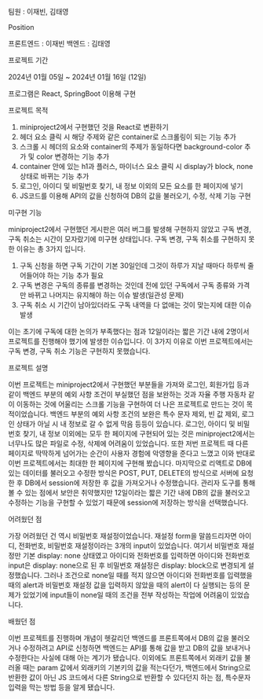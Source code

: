 팀원 : 이재빈, 김태영


Position

프론트엔드 : 이재빈
백엔드 : 김태영


프로젝트 기간

2024년 01월 05일 ~ 2024년 01월 16일 (12일)

프로그램은 React, SpringBoot 이용해 구현


프로젝트 목적

1. miniproject2에서 구현했던 것을 React로 변환하기
2. 헤더 요소 클릭 시 해당 주제와 같은 container로 스크롤링이 되는 기능 추가
3. 스크롤 시 헤더의 요소와 container의 주제가 동일하다면 background-color 추가 및 color 변경하는 기능 추가
4. container 안에 있는 h1과 플러스, 마이너스 요소 클릭 시 display가 block, none 상태로 바뀌는 기능 추가
5. 로그인, 아이디 및 비밀번호 찾기, 내 정보 이외의 모든 요소를 한 페이지에 넣기
6. JS코드를 이용해 API의 값을 신청하여 DB의 값을 불러오기, 수정, 삭제 기능 구현


미구현 기능

miniproject2에서 구현했던 게시판은 여러 버그를 발생해 구현하지 않았고 구독 변경, 구독 취소는 시간이 모자랐기에 미구현 상태입니다. 
구독 변경, 구독 취소를 구현하지 못한 이유는 총 3가지 입니다.

1. 구독 신청을 하면 구독 기간이 기본 30일인데 그것이 하루가 지날 때마다 하루씩 줄어들어야 하는 기능 추가 필요
2. 구독 변경은 구독의 종류를 변경하는 것인데 전에 있던 구독에서 구독 종류와 가격만 바뀌고 나머지는 유지해야 하는 이슈 발생(일관성 문제)
3. 구독 취소 시 기간이 남아있더라도 구독 내역을 다 없애는 것이 맞는지에 대한 이슈 발생

이는 초기에 구독에 대한 논의가 부족했다는 점과 12일이라는 짧은 기간 내에 2명이서 프로젝트를 진행해야 했기에 발생한 이슈입니다. 이 3가지 이유로 이번 프로젝트에서는 구독 변경, 구독 취소 기능은 구현하지 못했습니다.



프로젝트 설명

 이번 프로젝트는 miniproject2에서 구현했던 부분들을 가져와 로그인, 회원가입 등과 같이 백엔드 부분의 예외 사항 조건이 부실했던 점을 보완하는 것과 자율 주행 자동차 같이 이동하는 것에 어울리는 스크롤 기능을 구현하여 더 나은 프로젝트로 만드는 것이 목적이었습니다. 백엔드 부분의 예외 사항 조건의 보완은 특수 문자 제외, 빈 값 제외, 로그인 상태가 아닐 시 내 정보로 갈 수 없게 막음 등등이 있습니다. 로그인, 아이디 및 비밀번호 찾기, 내 정보 이외에는 모두 한 페이지에 구현되어 있는 것은 miniproject2에서는 너무나도 많은 파일로 수정, 삭제에 어려움이 있었습니다. 또한 저번 프로젝트 때 다른 페이지로 딱딱하게 넘어가는 순간이 사용자 경험에 악영향을 준다고 느꼈고 이와 반대로 이번 프로젝트에서는 최대한 한 페이지에 구현해 봤습니다. 마지막으로 리액트로 DB에 있는 데이터를 불러오고 수정한 방식은 POST, PUT, DELETE의 방식으로 서버에 요청한 후 DB에서 session에 저장한 후 값을 가져오거나 수정했습니다. 관리자 도구를 통해 볼 수 있는 점에서 보안은 취약했지만 12일이라는 짧은 기간 내에 DB의 값을 불러오고 수정하는 기능을 구현할 수 있었기 때문에 session에 저장하는 방식을 선택했습니다.


어려웠던 점

 가장 어려웠던 건 역시 비밀번호 재설정이었습니다. 재설정 form을 말씀드리자면 아이디, 전화번호, 비밀번호 재설정이라는 3개의 input이 있었습니다. 여기서 비밀번호 재설정만 기본 display: none 상태였고 아이디와 전화번호를 입력하면 아이디와 전화번호 input은 display: none으로 된 후 비밀번호 재설정은 display: block으로 변경되게 설정했습니다. 그러나 조건으로 none일 때를 적지 않으면 아이디와 전화번호를 입력했을 때의 alert과 비밀번호 재설정 값을 입력하지 않았을 때의 alert이 다 실행되는 등의 문제가 있었기에 input들이 none일 때의 조건을 전부 작성하는 작업에 어려움이 있었습니다.


 배웠던 점

 이번 프로젝트를 진행하며 개념이 헷갈리던 백엔드를 프론트쪽에서 DB의 값을 불러오거나 수정하려고 API로 신청하면 백엔드는 API를 통해 값을 받고 DB의 값을 보내거나 수정한다는 사실에 대해 아는 계기가 됐습니다. 이외에도 프론트쪽에서 외래키 값을 불러올 때는 param 값에서 외래키의 기본키의 값을 적는다던가, 백엔드에서 String으로 반환한 값이 아닌 JS 코드에서 다른 String으로 반환할 수 있다던지 하는 점, 특수문자 입력을 막는 방법 등을 알게 됐습니다.
